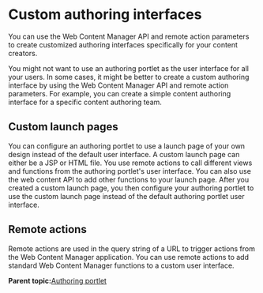 # Custom authoring interfaces

You can use the Web Content Manager API and remote action parameters to create customized authoring interfaces specifically for your content creators.

You might not want to use an authoring portlet as the user interface for all your users. In some cases, it might be better to create a custom authoring interface by using the Web Content Manager API and remote action parameters. For example, you can create a simple content authoring interface for a specific content authoring team.

## Custom launch pages

You can configure an authoring portlet to use a launch page of your own design instead of the default user interface. A custom launch page can either be a JSP or HTML file. You use remote actions to call different views and functions from the authoring portlet's user interface. You can also use the web content API to add other functions to your launch page. After you created a custom launch page, you then configure your authoring portlet to use the custom launch page instead of the default authoring portlet user interface.

## Remote actions

Remote actions are used in the query string of a URL to trigger actions from the Web Content Manager application. You can use remote actions to add standard Web Content Manager functions to a custom user interface.

**Parent topic:**[Authoring portlet](../site/site_auth_portlet.md)

